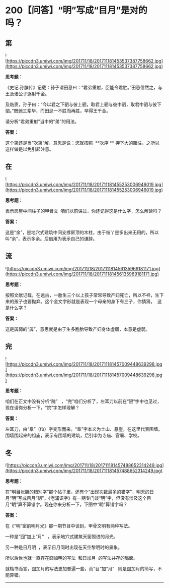 # 200【问答】“明”写成“目月”是对的吗？

## 第

![https://piccdn3.umiwi.com/img/201711/18/201711181453537387758662.jpg](https://piccdn3.umiwi.com/img/201711/18/201711181453537387758662.jpg)

 **思考题：**

《史记.孙膑传》记载：孙子谓田忌曰：“君弟重射，臣能令君胜。”田忌信然之，与王及诸公子逐射千金。

及临质，孙子曰：“今以君之下驷与彼上驷，取君上驷与彼中驷，取君中驷与彼下驷。”既驰三辈毕，而田忌一不胜而再胜，卒得王千金。

请分析“君弟重射”当中的“弟”的用法。

 **答案：**

这个第还是当“次第”解，意思是说：您就按照  **次序 ** 押下大的赌注。之所以这样做是以免引起注意。

## 在

![https://piccdn3.umiwi.com/img/201711/18/201711181455253006946019.jpg](https://piccdn3.umiwi.com/img/201711/18/201711181455253006946019.jpg)

 **思考题：**

表示房屋中间柱子的甲骨文  咱们以前讲过，你还记得这是什么字，怎么解读吗？

 **答案：**

这是“余”，是地穴式建筑中间支撑房顶的木柱，由于枝丫是多出来无用的，所以叫“余”，表示多余。后借用为表示自己的谦辞。

## 流

![https://piccdn3.umiwi.com/img/201711/18/201711181456135969181171.jpg](https://piccdn3.umiwi.com/img/201711/18/201711181456135969181171.jpg)

 **思考题：**

按照文献记载，在远古，一胎生三个以上孩子常常导致产妇死亡，所以不祥，生下来的孩子也要抛弃。这个金文字形就是表现一个母亲的身下有三子，你猜猜，  这是什么字？

 **答案：**

这是孱弱的“孱”，意思就是由于生多胞胎导致产妇身体虚弱，本意是虚弱。

## 完

![https://piccdn3.umiwi.com/img/201711/18/201711181457009448639298.jpg](https://piccdn3.umiwi.com/img/201711/18/201711181457009448639298.jpg)

 **思考题：**

咱们在正文中没有分析“院”   ，“完”咱们分析了，左耳刀以前在“限”字中也见过，现在请你分析一下，“院”字怎样理解？

 **答案：**

左耳刀，由“阜”（fù）字变形而来。“阜”字本义为土山、悬崖，在这里代表围墙。围墙围起来的祖庙，表示有围墙的建筑，后引申为寺庙、官署、学校。

## 冬

![https://piccdn3.umiwi.com/img/201711/18/201711181457488652314249.jpg](https://piccdn3.umiwi.com/img/201711/18/201711181457488652314249.jpg)

 **思考题：**

在“明目张胆的错别字”那个帖子里，还有个“出现次数最多的错字”，明天的日月“明”写成目月“眀”。《老浦识字》有一期专门谈“明”字，但没有涉及这个目月“眀”算不算错字。现在你来分析一下，下图中“眀”算错字吗？

 **答案：**

在《“明”窗前明月光》那一期节目中谈到，甲骨文明有两种写法。

一种是“囧”加上“月”   ，表示地穴式建筑天窗照进的月光。

另一种是日月明  ，表示日月同时出现在天空黎明时的景象。

所以后世也就一直存在囧加明的写法  和日加月  的写法并存的局面。

就楷书而言，囧加月的写法更加普遍一些，而“目”加“月”   则是囧加月的简写，不能算错。

---

